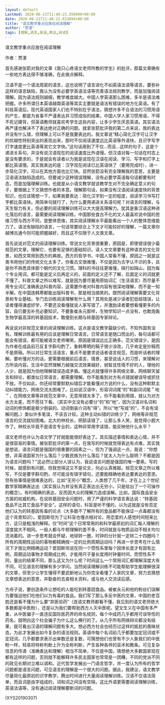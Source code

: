 ```yaml
---
layout: default
Lastmod: 2020-06-21T11:48:23.558900+00:00
date: 2020-06-21T11:48:21.633894+00:00
title: "语文教学重点应放在阅读理解"
author: "贾湛"
tags: [理解,语言,英语,表达,阅读]
---
```


语文教学重点应放在阅读理解

作者：贾湛

首先感谢张箭对我的文章《我只心疼语文老师所教的学生》的批评。那篇文章确有一些地方表达得不够准确，在此做点解释。

汉语不是一个语法周密的语言，这也说明了语言进化不如英语法语等语言。要弥补这样的语言缺陷，我认为没有必要学英语法语等完善语法规则教学，而是加强阅读理解。因为语法规则越细，教学难度越大。中国人学英语那么困难，多半是语法难把握。许多所谓日本英语越南英语等其实主要就是语法有错误的地方化英语。有了科技英语后，现代英语国家人们也不特别在乎语法，猜想许多不合语法的习惯用语的产生，都是为省事不严谨表达并习惯成俗的结果。中国人学人家习惯用语，不得不死记硬背，但英语教师就喜欢考学生这些内容，让多少学生厌恶英语。其实语法再严谨也解决不了表达绝对正确的问题。就拿张箭批评我的第二点来说，我的表达并没有什么错，但理解上可以不是我要表达的。我文章说“精心简化汉字可让汉字的优越性特别突出的表现出来，那时不仅阅读速度远比英语等外语快，且识字写字打字速度更比英语等其它文字快。”这句话用到了不仅…而且…这样的句子，这是个递进关系句，并没有说汉语现在的阅读速度比外语慢。但汉语对每一句话在时态上是没有要求的，于是就会有读者以为我是说现在汉语在阅读、学习、写字和打字上都比英语慢。其实我表达的是：汉字现在阅读已比英语快了（要用完成时），进一步简化汉字，可以在其他方面也比它快。显然张箭没有完全理解我的意思，主要是汉语语法缺陷造成的。但要减少这种错误理解，没有必要学英语每句话都要有时态，而是加强理解训练。也就是从小语文教学就该教学生对不完全确定意义的句子，要根据上下文猜想作者的本意。理解那句话，如果没有汉语阅读速度快的背景知识，也应该猜想一下，如果我要表达：简化汉字到一定的程度，阅读学习书写打字都比英语快。用简单句就行了，为什么要用递进关系语句呢？对语言的理解，与天生智力有关，但必要的阅读理解训练可以大大提高理解力。犹其是象汉语这种进化落后的语言，最需要阅读理解训练。中国那些食古不化的文人最喜欢说中国的思维习惯与西方不同，是整体思维，其实阅读理解水平最能看出一个人的整体思维能力了。语法有缺陷的语言，一句话常要综合上下文才可能较好的理解，一篇文章你越博古通今则可能把握越好，而且这不仅限于人文类文章。

首先说说对范文的阅读理解训练。常说文化背景很重要，原因是，即使错误很少最规范的文章，理解它，也要有足够的基础知识。读人文文章要有这种语言的文化背景，如西文常用到西方的典故。西方的哲学书，中国人常看不懂，原因之一就是这类书用他们的传统文化太多了。你看古文很难懂，不仅是因为古字认不识的多，且是你不熟悉具体那个朝代的文化习惯。理科的书往往更难懂，隔行如隔山，因为每个专业用词，都可能是定义后再定义的，前面的定义还不了解，后面定义的词就更不懂了。科普文章之所以难写，就是因为要尽量用原始词汇（生活语言）而尽量不用专业词汇准确表达科普内容，这需要作者对科普内容有很深地理解，而不是一知半解。在中国连韩寒都能出版科普书，那是相当搞笑的。既然阅读理解需要文化背景和专业基础，专门去训练阅读理解有什么用？其用处是减少读者犯低级错误，让读者懂得谦虚好学，不要还没看懂就说人家写错了。并激励读者要想看懂更多的内容，自已要去补充必要知识，不要象崔永元那样，生物学知识一点没有，也敢炮轰生物学最高深的转基因技术，敢傻到长期与转基因专家辩论。

再说说对非规范文章的阅读理解训练。这点是语文教学最缺少的，不知外国有没有。理解训练最有用的应该是理解日常语言。日常语言是随口而出的，每句话都可能会有错误，都可能被语文老师嘲笑。原因是错误远比正确多。范文错误少，是因为作者在成品前已反复字斟句酌了。象韩寒晒的稿子很少涂改，几乎肯定是抄稿而不是原稿。所以对日常生活语言，重点不是要求说话者语言规范，而是听话者的理解。要听懂对方的话，更需要根据前后语言、情景，甚至说话人的习惯，來理解对方所说内容。生活中显然理解力越强交流效果越好，弱智且性情不好的人，理他的人少，就是因为怕他理解错误造成矛盾。懂这点就懂得许多网络文章，网络聊天留言和辩论，都类似日常语言，都需要理解。你不能看到对方有点错就被误导或抓住不放。不仅如此，你还经常要默默纠错后才能看懂对方说的什么，没有这种默默主动纠错能力，网络交流太困难了。比如说汉语中，形容词词尾“的”和副词词尾＂地＂，在网络文章等非规范文章中，无意用错太多了，你不能看到用错，就认为对方水方太差，而不愿往下看。（其实中文没有必要分“的”和“地”，因为汉语对名词和动词的修饰都是极少倒装的。动词倒装介词有”得”。所以“地“写成“的“，不会有误解问题。）类似许多笔误，不该去计较。这种主动纠错的训练少了，网络等非规范语言的交流就较困难。北大的林校长，把鹄读错了，让那么多人笑，我觉得小题大作了。林校长毕竟不是语言专业的，这种非常用字读错，能反映他什么水平？

语文老师也许认为语文学了好就能能很好表达了。其实描述事情和表达心情，并不是很容易的事情。被张箭批评的第一点，在我写的时候就觉得表达有点难，其实我是想说，语言问题是强国的很重要的因素之一，但为了强调这一点，我说：“你想想，非英语国家为什么落后？少数民族为什么落后？犹太人为什么聪明？不都是因为语言问题吗？”这必然让部分人误认为，我说语言问题是强国的唯一要素。写的时候，就感到有问题，但我觉得这又不是论文，何必认真推敲。规范文章之所以难写，不仅是要字斟句酌，尽可能没有错字错句，还要能精确地表达要表达的意思。但有些事情是很难表达的，比如“无穷小”概念，人类想了几千年，才在上上个世纪数学家精确表达出（其实我认为并没有真正表达出无穷小，只是给出了一个可操作的概念）。有时精确的表达，反而因大众的理解力造成误解。比如，国际食品安全方面的权威机构，在说转基因安全问题时，用了严谨的科学语言表达说：“转基因食品不比其它食品不安全”。这样的语句，科盲是听不懂的，以为这就是没有否定他们认为的转基因有毒的论点（大多数不了解所有的食品都不能保证一点毒都没有这个背景知识）。爱因斯坦为了让科盲也懂点相对论，用恋爱的人感觉时间短来比方，这只是粗浅的解释。仅“时间”这个日常常用的和科学最原初的词汇每人理解的深度就大不相同。一般人都与牛顿理解的差不多，时间就是与物质运动不相关均匀流淌着的。进一步思考就会怀疑，地球转一圈，时钟的分针就一定转二十四圈吗？所有的周期性运动的事物都精确按一定的比例周期运动吗？再进一步思考在什么情况下才按比例精确运动？爱因斯坦说在同一个惯性系里每个固体长度才有固有比例，周期运动事物才周期成比例，才能用尺子量长度用时钟量时间，而惯性系不同，量出的结果不同，那么这又为什么呢？时间这么一个常用词汇都理解深度大有不同，可见语言的理解有多少学问。当然阅读理解训练不可能帮助学生能理解很深的文章，但至少让学生懂得不要武断地认为你完全看懂了人家的文章，努力去猜想文章想表达的意思，并勤奋的去查相关资料，或与他人交流读后感。

方舟子说，要创造条件让想吃的人能吃到转基因食品。被崔永元和他的粉丝们误解为要强迫他们吃他们以为有毒的食品。我们写了那么多反中医的文章，中国的老百姓还是看不懂为什么要“弃医验药”（连语文教师都看不懂，我见到的语文老师绝大多数都是中医粉），还是以为我们要帮助西方人灭中医呢。望文生义在中国有多严重，从中医骗子一直违反国际医药界的命名规则，每个中成药几乎都用可误导性的药名，就明白这个社会骗子为什么这么横行的了。从几乎所有网络辩论都没有结果，就可看出汉语的理解问题有多大。想必西方社会也经历过这样的尴尬的愚昧状态，为此才发展出如今复杂的语法规则。英语中每个名词前几乎都要加定冠词或不定冠词，几乎都要求表示出单数还是复数，可猜想他们也曾有不少人象我们的中医粉一样，轻易将特称判断上升为全称判断，产生各种各样的巫术和教条。可见复杂信息的传递（准确表达和理解）相当不简单，不仅是中国，猜想绝大多数国家现在都有这样的问题，否则就不能解释许多民主国家也常常是一团糟，不同的党派不同的政见长期对立难以调和。近代哲学发展出一门语言哲学，并一度认为所有的哲学问题都是语言问题，可见语言的理解是一个很大的问题。据此，我建议，语文教学尽量简化最原初的识字教学，腾出时间进行大量阅读理解训练。汉语不仅语法简单，而且词是由字组成的，词和词之间没有空隔，这比外语更需要阅读理解训练，英语法语等，没有通过阅读理解要断词的问题。

(XYS20190307)


